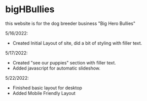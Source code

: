 # bigHBullies

this website is for the dog breeder business "Big Hero Bullies" <br />

5/16/2022: <br />
- Created Initial Layout of site, did a bit of styling with filler text. <br />

5/17/2022: <br />
- Created "see our puppies" section with filler text. <br />
- Added javascript for automatic slideshow. <br />

5/22/2022: <br />
- Finished basic layout for desktop <br />
- Added Mobile Friendly Layout <br />
